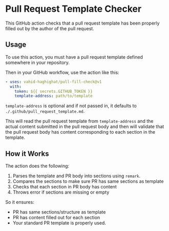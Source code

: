 # Pull Request Template Checker

This GitHub action checks that a pull request template has been properly filled out by the author of the pull request.

## Usage

To use this action, you must have a pull request template defined somewhere in your repository.

Then in your GitHub workflow, use the action like this:

```yaml
- uses: vahid-haghighat/pull-fill-check@v1
  with:
    token: ${{ secrets.GITHUB_TOKEN }}
    template-address: path/to/template
```

`template-address` is optional and if not passed in, it defaults to `./.github/pull_request_template.md`.

This will read the pull request template from `template-address` and the actual content submitted in the pull request body and then will validate that the pull request body has content corresponding to each section in the template.

## How it Works
The action does the following:
1. Parses the template and PR body into sections using `remark`.
2. Compares the sections to make sure PR has same sections as template
3. Checks that each section in PR body has content
4. Throws error if sections are missing or empty

So it ensures:
- PR has same sections/structure as template
- PR has content filled out for each section
- Your standard PR template is properly used.